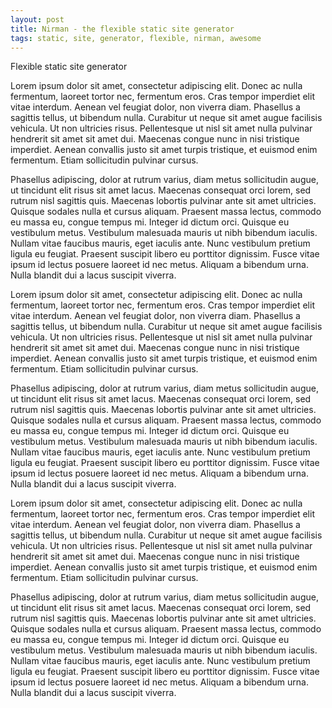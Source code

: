 ```yaml
---
layout: post
title: Nirman - the flexible static site generator
tags: static, site, generator, flexible, nirman, awesome
---
```

Flexible static site generator


Lorem ipsum dolor sit amet, consectetur adipiscing elit. Donec ac nulla fermentum, laoreet tortor nec, fermentum eros. Cras tempor imperdiet elit vitae interdum. Aenean vel feugiat dolor, non viverra diam. Phasellus a sagittis tellus, ut bibendum nulla. Curabitur ut neque sit amet augue facilisis vehicula. Ut non ultricies risus. Pellentesque ut nisl sit amet nulla pulvinar hendrerit sit amet sit amet dui. Maecenas congue nunc in nisi tristique imperdiet. Aenean convallis justo sit amet turpis tristique, et euismod enim fermentum. Etiam sollicitudin pulvinar cursus.

Phasellus adipiscing, dolor at rutrum varius, diam metus sollicitudin augue, ut tincidunt elit risus sit amet lacus. Maecenas consequat orci lorem, sed rutrum nisl sagittis quis. Maecenas lobortis pulvinar ante sit amet ultricies. Quisque sodales nulla et cursus aliquam. Praesent massa lectus, commodo eu massa eu, congue tempus mi. Integer id dictum orci. Quisque eu vestibulum metus. Vestibulum malesuada mauris ut nibh bibendum iaculis. Nullam vitae faucibus mauris, eget iaculis ante. Nunc vestibulum pretium ligula eu feugiat. Praesent suscipit libero eu porttitor dignissim. Fusce vitae ipsum id lectus posuere laoreet id nec metus. Aliquam a bibendum urna. Nulla blandit dui a lacus suscipit viverra.

Lorem ipsum dolor sit amet, consectetur adipiscing elit. Donec ac nulla fermentum, laoreet tortor nec, fermentum eros. Cras tempor imperdiet elit vitae interdum. Aenean vel feugiat dolor, non viverra diam. Phasellus a sagittis tellus, ut bibendum nulla. Curabitur ut neque sit amet augue facilisis vehicula. Ut non ultricies risus. Pellentesque ut nisl sit amet nulla pulvinar hendrerit sit amet sit amet dui. Maecenas congue nunc in nisi tristique imperdiet. Aenean convallis justo sit amet turpis tristique, et euismod enim fermentum. Etiam sollicitudin pulvinar cursus.

Phasellus adipiscing, dolor at rutrum varius, diam metus sollicitudin augue, ut tincidunt elit risus sit amet lacus. Maecenas consequat orci lorem, sed rutrum nisl sagittis quis. Maecenas lobortis pulvinar ante sit amet ultricies. Quisque sodales nulla et cursus aliquam. Praesent massa lectus, commodo eu massa eu, congue tempus mi. Integer id dictum orci. Quisque eu vestibulum metus. Vestibulum malesuada mauris ut nibh bibendum iaculis. Nullam vitae faucibus mauris, eget iaculis ante. Nunc vestibulum pretium ligula eu feugiat. Praesent suscipit libero eu porttitor dignissim. Fusce vitae ipsum id lectus posuere laoreet id nec metus. Aliquam a bibendum urna. Nulla blandit dui a lacus suscipit viverra.


Lorem ipsum dolor sit amet, consectetur adipiscing elit. Donec ac nulla fermentum, laoreet tortor nec, fermentum eros. Cras tempor imperdiet elit vitae interdum. Aenean vel feugiat dolor, non viverra diam. Phasellus a sagittis tellus, ut bibendum nulla. Curabitur ut neque sit amet augue facilisis vehicula. Ut non ultricies risus. Pellentesque ut nisl sit amet nulla pulvinar hendrerit sit amet sit amet dui. Maecenas congue nunc in nisi tristique imperdiet. Aenean convallis justo sit amet turpis tristique, et euismod enim fermentum. Etiam sollicitudin pulvinar cursus.

Phasellus adipiscing, dolor at rutrum varius, diam metus sollicitudin augue, ut tincidunt elit risus sit amet lacus. Maecenas consequat orci lorem, sed rutrum nisl sagittis quis. Maecenas lobortis pulvinar ante sit amet ultricies. Quisque sodales nulla et cursus aliquam. Praesent massa lectus, commodo eu massa eu, congue tempus mi. Integer id dictum orci. Quisque eu vestibulum metus. Vestibulum malesuada mauris ut nibh bibendum iaculis. Nullam vitae faucibus mauris, eget iaculis ante. Nunc vestibulum pretium ligula eu feugiat. Praesent suscipit libero eu porttitor dignissim. Fusce vitae ipsum id lectus posuere laoreet id nec metus. Aliquam a bibendum urna. Nulla blandit dui a lacus suscipit viverra.


